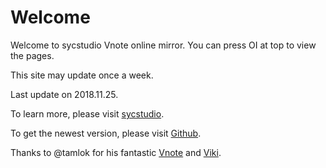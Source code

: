 # Welcome

Welcome to sycstudio Vnote online mirror. You can press OI at top to view the pages.

This site may update once a week.

Last update on 2018.11.25.

To learn more, please visit [sycstudio](sycstudio.com).

To get the newest version, please visit [Github](https://github.com/SYCstudio/Vnote).

Thanks to @tamlok for his fantastic [Vnote](https://github.com/tamlok/vnote/) and [Viki](https://github.com/tamlok/viki). 